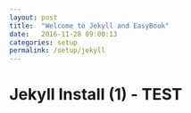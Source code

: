 ```yaml
---
layout: post
title:  "Welcome to Jekyll and EasyBook"
date:   2016-11-28 09:00:13
categories: setup
permalink: /setup/jekyll
---
```

# Jekyll Install (1) - TEST
